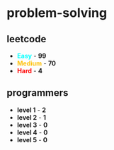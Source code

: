 # problem-solving

## leetcode

- <span style="color :  #00ffff">**Easy**</span> - **99**
- <span style="color :  #ffc20e">**Medium**</span> - **70**
- <span style="color :  red">**Hard**</span> - **4**

## programmers

- **level 1** - **2**
- **level 2** - **1**
- **level 3** - **0**
- **level 4** - **0**
- **level 5** - **0**
